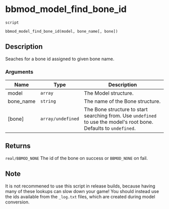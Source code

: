 # bbmod_model_find_bone_id
`script`
```gml
bbmod_model_find_bone_id(model, bone_name[, bone])
```

## Description
Seaches for a bone id assigned to given bone name.

### Arguments
| Name | Type | Description |
| ---- | ---- | ----------- |
| model | `array` | The Model structure. |
| bone_name | `string` | The name of the Bone structure. |
| [bone] | `array/undefined` | The Bone structure to start searching from. Use `undefined` to use the model's root bone. Defaults to `undefined`. |

## Returns
`real/BBMOD_NONE` The id of the bone on success or `BBMOD_NONE` on fail.

## Note
 It is not recommened to use this script in release builds, because having
many of these lookups can slow down your game! You should instead use the
ids available from the `_log.txt` files, which are created during model
conversion.